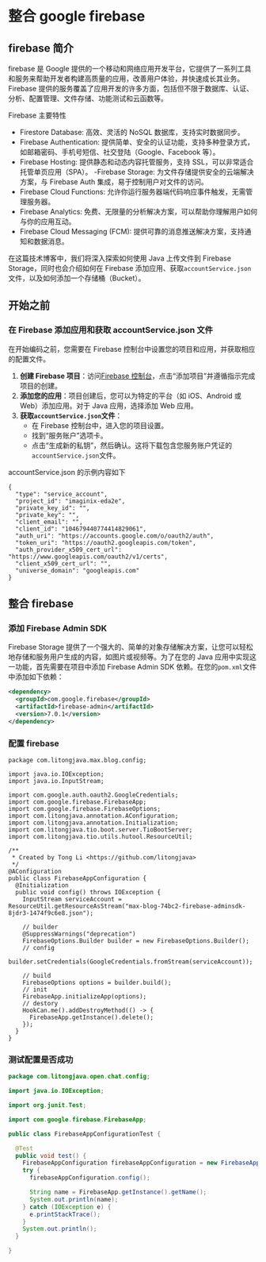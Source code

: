 # 整合 google firebase

## firebase 简介

firebase 是 Google 提供的一个移动和网络应用开发平台，它提供了一系列工具和服务来帮助开发者构建高质量的应用，改善用户体验，并快速成长其业务。Firebase 提供的服务覆盖了应用开发的许多方面，包括但不限于数据库、认证、分析、配置管理、文件存储、功能测试和云函数等。

Firebase 主要特性

- Firestore Database: 高效、灵活的 NoSQL 数据库，支持实时数据同步。
- Firebase Authentication: 提供简单、安全的认证功能，支持多种登录方式，如邮箱密码、手机号短信、社交登陆（Google、Facebook 等）。
- Firebase Hosting: 提供静态和动态内容托管服务，支持 SSL，可以非常适合托管单页应用（SPA）。
  -Firebase Storage: 为文件存储提供安全的云端解决方案，与 Firebase Auth 集成，易于控制用户对文件的访问。
- Firebase Cloud Functions: 允许你运行服务器端代码响应事件触发，无需管理服务器。
- Firebase Analytics: 免费、无限量的分析解决方案，可以帮助你理解用户如何与你的应用互动。
- Firebase Cloud Messaging (FCM): 提供可靠的消息推送解决方案，支持通知和数据消息。

在这篇技术博客中，我们将深入探索如何使用 Java 上传文件到 Firebase Storage，同时也会介绍如何在 Firebase 添加应用、获取`accountService.json`文件，以及如何添加一个存储桶（Bucket）。

## 开始之前

### 在 Firebase 添加应用和获取 accountService.json 文件

在开始编码之前，您需要在 Firebase 控制台中设置您的项目和应用，并获取相应的配置文件。

1. **创建 Firebase 项目**：访问[Firebase 控制台](https://console.firebase.google.com/)，点击“添加项目”并遵循指示完成项目的创建。
2. **添加您的应用**：项目创建后，您可以为特定的平台（如 iOS、Android 或 Web）添加应用。对于 Java 应用，选择添加 Web 应用。
3. **获取`accountService.json`文件**：
   - 在 Firebase 控制台中，进入您的项目设置。
   - 找到“服务账户”选项卡。
   - 点击“生成新的私钥”，然后确认。这将下载包含您服务账户凭证的`accountService.json`文件。

accountService.json 的示例内容如下

```
{
  "type": "service_account",
  "project_id": "imaginix-eda2e",
  "private_key_id": "",
  "private_key": "",
  "client_email": "",
  "client_id": "104679440774414829061",
  "auth_uri": "https://accounts.google.com/o/oauth2/auth",
  "token_uri": "https://oauth2.googleapis.com/token",
  "auth_provider_x509_cert_url": "https://www.googleapis.com/oauth2/v1/certs",
  "client_x509_cert_url": "",
  "universe_domain": "googleapis.com"
}

```

## 整合 firebase

### 添加 Firebase Admin SDK

Firebase Storage 提供了一个强大的、简单的对象存储解决方案，让您可以轻松地存储和服务用户生成的内容，如图片或视频等。为了在您的 Java 应用中实现这一功能，首先需要在项目中添加 Firebase Admin SDK 依赖。在您的`pom.xml`文件中添加如下依赖：

```xml
<dependency>
  <groupId>com.google.firebase</groupId>
  <artifactId>firebase-admin</artifactId>
  <version>7.0.1</version>
</dependency>
```

### 配置 firebase

```
package com.litongjava.max.blog.config;

import java.io.IOException;
import java.io.InputStream;

import com.google.auth.oauth2.GoogleCredentials;
import com.google.firebase.FirebaseApp;
import com.google.firebase.FirebaseOptions;
import com.litongjava.annotation.AConfiguration;
import com.litongjava.annotation.Initialization;
import com.litongjava.tio.boot.server.TioBootServer;
import com.litongjava.tio.utils.hutool.ResourceUtil;

/**
 * Created by Tong Li <https://github.com/litongjava>
 */
@AConfiguration
public class FirebaseAppConfiguration {
  @Initialization
  public void config() throws IOException {
    InputStream serviceAccount = ResourceUtil.getResourceAsStream("max-blog-74bc2-firebase-adminsdk-8jdr3-1474f9c6e8.json");

    // builder
    @SuppressWarnings("deprecation")
    FirebaseOptions.Builder builder = new FirebaseOptions.Builder();
    // config
    builder.setCredentials(GoogleCredentials.fromStream(serviceAccount));

    // build
    FirebaseOptions options = builder.build();
    // init
    FirebaseApp.initializeApp(options);
    // destory
    HookCan.me().addDestroyMethod(() -> {
      FirebaseApp.getInstance().delete();
    });
  }
}

```

### 测试配置是否成功

```java
package com.litongjava.open.chat.config;

import java.io.IOException;

import org.junit.Test;

import com.google.firebase.FirebaseApp;

public class FirebaseAppConfigurationTest {

  @Test
  public void test() {
    FirebaseAppConfiguration firebaseAppConfiguration = new FirebaseAppConfiguration();
    try {
      firebaseAppConfiguration.config();

      String name = FirebaseApp.getInstance().getName();
      System.out.println(name);
    } catch (IOException e) {
      e.printStackTrace();
    }
    System.out.println();
  }

}
```
